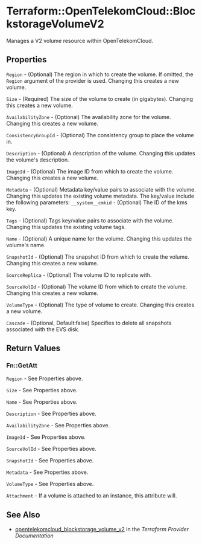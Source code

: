 # Terraform::OpenTelekomCloud::BlockstorageVolumeV2

Manages a V2 volume resource within OpenTelekomCloud.

## Properties

`Region` - (Optional) The region in which to create the volume. If omitted, the `Region` argument of the provider is used. Changing this creates a new volume.

`Size` - (Required) The size of the volume to create (in gigabytes). Changing this creates a new volume.

`AvailabilityZone` - (Optional) The availability zone for the volume. Changing this creates a new volume.

`ConsistencyGroupId` - (Optional) The consistency group to place the volume in.

`Description` - (Optional) A description of the volume. Changing this updates the volume's description.

`ImageId` - (Optional) The image ID from which to create the volume. Changing this creates a new volume.

`Metadata` - (Optional) Metadata key/value pairs to associate with the volume. Changing this updates the existing volume metadata. The key/value include the following parameters: `__system__cmkid` - (Optional) The ID of the kms key.

`Tags` - (Optional) Tags key/value pairs to associate with the volume. Changing this updates the existing volume tags.

`Name` - (Optional) A unique name for the volume. Changing this updates the volume's name.

`SnapshotId` - (Optional) The snapshot ID from which to create the volume. Changing this creates a new volume.

`SourceReplica` - (Optional) The volume ID to replicate with.

`SourceVolId` - (Optional) The volume ID from which to create the volume. Changing this creates a new volume.

`VolumeType` - (Optional) The type of volume to create. Changing this creates a new volume.

`Cascade` - (Optional, Default:false) Specifies to delete all snapshots associated with the EVS disk.


## Return Values

### Fn::GetAtt

`Region` - See Properties above.

`Size` - See Properties above.

`Name` - See Properties above.

`Description` - See Properties above.

`AvailabilityZone` - See Properties above.

`ImageId` - See Properties above.

`SourceVolId` - See Properties above.

`SnapshotId` - See Properties above.

`Metadata` - See Properties above.

`VolumeType` - See Properties above.

`Attachment` - If a volume is attached to an instance, this attribute will.

## See Also

* [opentelekomcloud_blockstorage_volume_v2](https://www.terraform.io/docs/providers/opentelekomcloud/r/blockstorage_volume_v2.html) in the _Terraform Provider Documentation_